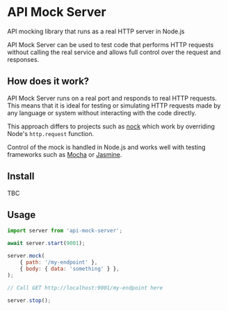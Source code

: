 # API Mock Server

API mocking library that runs as a real HTTP server in Node.js

API Mock Server can be used to test code that performs HTTP requests without
calling the real service and allows full control over the request and responses.

## How does it work?

API Mock Server runs on a real port and responds to real HTTP requests. This
means that it is ideal for testing or simulating HTTP requests made by any 
language or system without interacting with the code directly.

This approach differs to projects such as [nock](https://github.com/nock/nock)
which work by overriding Node's `http.request` function.

Control of the mock is handled in Node.js and works well with testing frameworks
such as [Mocha](https://mochajs.org/) or [Jasmine](https://jasmine.github.io/).

## Install

TBC

## Usage

```javascript
import server from 'api-mock-server';

await server.start(9001);

server.mock(
    { path: '/my-endpoint' },
    { body: { data: 'something' } },
);

// Call GET http://localhost:9001/my-endpoint here

server.stop();
```
